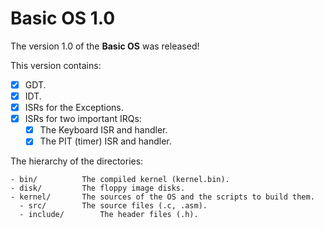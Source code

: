 Basic OS 1.0
============

The version 1.0 of the **Basic OS** was released!

This version contains:

- [x] GDT.
- [x] IDT.
- [x] ISRs for the Exceptions.
- [x] ISRs for two important IRQs:
  - [x] The Keyboard ISR and handler.
  - [x] The PIT (timer) ISR and handler.

The hierarchy of the directories:

```
- bin/			The compiled kernel (kernel.bin).
- disk/			The floppy image disks.
- kernel/		The sources of the OS and the scripts to build them.
  - src/		The source files (.c, .asm).
  - include/		The header files (.h).
```
